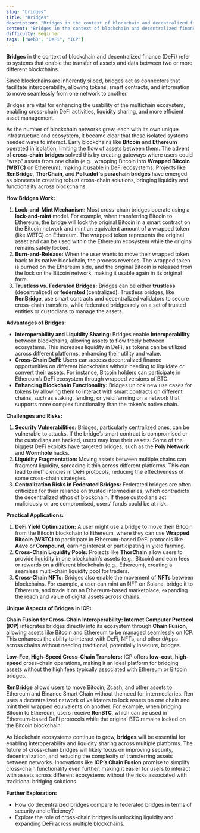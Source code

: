 ```yaml
---
slug: "bridges"
title: "Bridges"
description: "Bridges in the context of blockchain and decentralized finance (DeFi) refer to systems that enable the transfer of assets and data between two or more different blockchains."
content: "Bridges in the context of blockchain and decentralized finance (DeFi) refer to systems that enable the transfer of assets and data between two or more different blockchains."
difficulty: Beginner
tags: ["Web3", "DeFi", "ICP"]
---
```


**Bridges** in the context of blockchain and decentralized finance (DeFi) refer to systems that enable the transfer of assets and data between two or more different blockchains.

Since blockchains are inherently siloed, bridges act as connectors that facilitate interoperability, allowing tokens, smart contracts, and information to move seamlessly from one network to another.

Bridges are vital for enhancing the usability of the multichain ecosystem, enabling cross-chain DeFi activities, liquidity sharing, and more efficient asset management.

As the number of blockchain networks grew, each with its own unique infrastructure and ecosystem, it became clear that these isolated systems needed ways to interact. Early blockchains like **Bitcoin** and **Ethereum** operated in isolation, limiting the flow of assets between them. The advent of **cross-chain bridges** solved this by creating gateways where users could “wrap” assets from one chain (e.g., wrapping Bitcoin into **Wrapped Bitcoin (WBTC)** on Ethereum), making it usable in DeFi ecosystems. Projects like **RenBridge**, **ThorChain**, and **Polkadot's parachain bridges** have emerged as pioneers in creating robust cross-chain solutions, bringing liquidity and functionality across blockchains.

**How Bridges Work:**

1. **Lock-and-Mint Mechanism:** Most cross-chain bridges operate using a **lock-and-mint** model. For example, when transferring Bitcoin to Ethereum, the bridge will lock the original Bitcoin in a smart contract on the Bitcoin network and mint an equivalent amount of a wrapped token (like WBTC) on Ethereum. The wrapped token represents the original asset and can be used within the Ethereum ecosystem while the original remains safely locked.
2. **Burn-and-Release:** When the user wants to move their wrapped token back to its native blockchain, the process reverses. The wrapped token is burned on the Ethereum side, and the original Bitcoin is released from the lock on the Bitcoin network, making it usable again in its original form.
3. **Trustless vs. Federated Bridges:** Bridges can be either **trustless** (decentralized) or **federated** (centralized). Trustless bridges, like **RenBridge**, use smart contracts and decentralized validators to secure cross-chain transfers, while federated bridges rely on a set of trusted entities or custodians to manage the assets.

**Advantages of Bridges:**

- **Interoperability and Liquidity Sharing:** Bridges enable **interoperability** between blockchains, allowing assets to flow freely between ecosystems. This increases liquidity in DeFi, as tokens can be utilized across different platforms, enhancing their utility and value.
- **Cross-Chain DeFi:** Users can access decentralized finance opportunities on different blockchains without needing to liquidate or convert their assets. For instance, Bitcoin holders can participate in Ethereum’s DeFi ecosystem through wrapped versions of BTC.
- **Enhancing Blockchain Functionality:** Bridges unlock new use cases for tokens by allowing them to interact with smart contracts on different chains, such as staking, lending, or yield farming on a network that supports more complex functionality than the token's native chain.

**Challenges and Risks:**

1. **Security Vulnerabilities:** Bridges, particularly centralized ones, can be vulnerable to attacks. If the bridge’s smart contract is compromised or the custodians are hacked, users may lose their assets. Some of the biggest DeFi exploits have targeted bridges, such as the **Poly Network** and **Wormhole** hacks.
2. **Liquidity Fragmentation:** Moving assets between multiple chains can fragment liquidity, spreading it thin across different platforms. This can lead to inefficiencies in DeFi protocols, reducing the effectiveness of some cross-chain strategies.
3. **Centralization Risks in Federated Bridges:** Federated bridges are often criticized for their reliance on trusted intermediaries, which contradicts the decentralized ethos of blockchain. If these custodians act maliciously or are compromised, users’ funds could be at risk.

**Practical Applications:**

1. **DeFi Yield Optimization:** A user might use a bridge to move their Bitcoin from the Bitcoin blockchain to Ethereum, where they can use **Wrapped Bitcoin (WBTC)** to participate in Ethereum-based DeFi protocols like **Aave** or **Compound**, earning interest or participating in yield farming.
2. **Cross-Chain Liquidity Pools:** Projects like **ThorChain** allow users to provide liquidity in one blockchain’s assets (e.g., Bitcoin) and earn fees or rewards on a different blockchain (e.g., Ethereum), creating a seamless multi-chain liquidity pool for traders.
3. **Cross-Chain NFTs:** Bridges also enable the movement of **NFTs** between blockchains. For example, a user can mint an NFT on Solana, bridge it to Ethereum, and trade it on an Ethereum-based marketplace, expanding the reach and value of digital assets across chains.

**Unique Aspects of Bridges in ICP:**

**Chain Fusion for Cross-Chain Interoperability: Internet Computer Protocol (ICP)** integrates bridges directly into its ecosystem through **Chain Fusion**, allowing assets like Bitcoin and Ethereum to be managed seamlessly on ICP. This enhances the ability to interact with DeFi, NFTs, and other dApps across chains without needing traditional, potentially insecure, bridges.

**Low-Fee, High-Speed Cross-Chain Transfers:** ICP offers **low-cost, high-speed** cross-chain operations, making it an ideal platform for bridging assets without the high fees typically associated with Ethereum or Bitcoin bridges.

**RenBridge** allows users to move Bitcoin, Zcash, and other assets to Ethereum and Binance Smart Chain without the need for intermediaries. Ren uses a decentralized network of validators to lock assets on one chain and mint their wrapped equivalents on another. For example, when bridging Bitcoin to Ethereum, users receive **RenBTC**, which can be used in Ethereum-based DeFi protocols while the original BTC remains locked on the Bitcoin blockchain.

As blockchain ecosystems continue to grow, **bridges** will be essential for enabling interoperability and liquidity sharing across multiple platforms. The future of cross-chain bridges will likely focus on improving security, decentralization, and reducing the complexity of transferring assets between networks. Innovations like **ICP’s Chain Fusion** promise to simplify cross-chain functionality even further, making it easier for users to interact with assets across different ecosystems without the risks associated with traditional bridging solutions.

**Further Exploration:**

- How do decentralized bridges compare to federated bridges in terms of security and efficiency?
- Explore the role of cross-chain bridges in unlocking liquidity and expanding DeFi across multiple blockchains.
